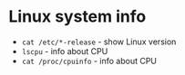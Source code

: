 # Linux system info

- `cat /etc/*-release` - show Linux version
- `lscpu` - info about CPU
- `cat /proc/cpuinfo` - info about CPU
